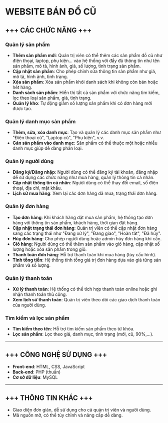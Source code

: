 # WEBSITE BÁN ĐỒ CŨ

## +++ CÁC CHỨC NĂNG +++

### Quản lý sản phẩm
- **Thêm sản phẩm mới**: Quản trị viên có thể thêm các sản phẩm đồ cũ như điện thoại, laptop, phụ kiện... vào hệ thống với đầy đủ thông tin như tên sản phẩm, mô tả, hình ảnh, giá, số lượng, tình trạng sản phẩm.
- **Cập nhật sản phẩm**: Cho phép chỉnh sửa thông tin sản phẩm như giá, mô tả, hình ảnh, tình trạng.
- **Xóa sản phẩm**: Xóa sản phẩm khỏi danh sách khi không còn bán hoặc hết hàng.
- **Danh sách sản phẩm**: Hiển thị tất cả sản phẩm với chức năng tìm kiếm, lọc theo loại sản phẩm, giá, tình trạng.
- **Quản lý kho**: Tự động giảm số lượng sản phẩm khi có đơn hàng mới được tạo.

### Quản lý danh mục sản phẩm
- **Thêm, sửa, xóa danh mục**: Tạo và quản lý các danh mục sản phẩm như "Điện thoại cũ", "Laptop cũ", "Phụ kiện", v.v.
- **Gán sản phẩm vào danh mục**: Sản phẩm có thể thuộc một hoặc nhiều danh mục giúp dễ dàng phân loại.

### Quản lý người dùng
- **Đăng ký/Đăng nhập**: Người dùng có thể đăng ký tài khoản, đăng nhập để sử dụng các chức năng như mua hàng, quản lý thông tin cá nhân.
- **Cập nhật thông tin cá nhân**: Người dùng có thể thay đổi email, số điện thoại, địa chỉ, mật khẩu.
- **Lịch sử mua hàng**: Xem lại các đơn hàng đã mua, trạng thái đơn hàng.

### Quản lý đơn hàng
- **Tạo đơn hàng**: Khi khách hàng đặt mua sản phẩm, hệ thống tạo đơn hàng với thông tin sản phẩm, khách hàng, thời gian đặt hàng.
- **Cập nhật trạng thái đơn hàng**: Quản trị viên có thể cập nhật đơn hàng sang các trạng thái như "Đang xử lý", "Đang giao", "Hoàn tất", "Đã hủy".
- **Hủy đơn hàng**: Cho phép người dùng hoặc admin hủy đơn hàng khi cần.
- **Giỏ hàng**: Người dùng có thể thêm sản phẩm vào giỏ hàng, cập nhật số lượng hoặc xóa sản phẩm trong giỏ.
- **Thanh toán đơn hàng**: Hỗ trợ thanh toán khi mua hàng (tùy cấu hình).
- **Tính tổng tiền**: Hệ thống tính tổng giá trị đơn hàng dựa vào giá từng sản phẩm và số lượng.

### Quản lý thanh toán
- **Xử lý thanh toán**: Hệ thống có thể tích hợp thanh toán online hoặc ghi nhận thanh toán thủ công.
- **Xem lịch sử thanh toán**: Quản trị viên theo dõi các giao dịch thanh toán của người dùng.

### Tìm kiếm và lọc sản phẩm
- **Tìm kiếm theo tên**: Hỗ trợ tìm kiếm sản phẩm theo từ khóa.
- **Lọc sản phẩm**: Lọc theo giá, danh mục, tình trạng (mới, cũ, 90%,...).

---

## +++ CÔNG NGHỆ SỬ DỤNG +++

- **Front-end**: HTML, CSS, JavaScript  
- **Back-end**: PHP (thuần)  
- **Cơ sở dữ liệu**: MySQL

---

## +++ THÔNG TIN KHÁC +++
- Giao diện đơn giản, dễ sử dụng cho cả quản trị viên và người dùng.
- Mã nguồn mở, có thể tùy chỉnh và nâng cấp dễ dàng.

